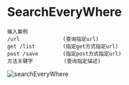 # SearchEveryWhere

```
输入案例
/url              (查询指定url)
get /list         (指定get方式指定url)
post /save        (指定post方式指定url)
方法关键字          (查询指定描述)
```

![searchEveryWhere](../../.vuepress/public/img/searchEveryWhere.gif)